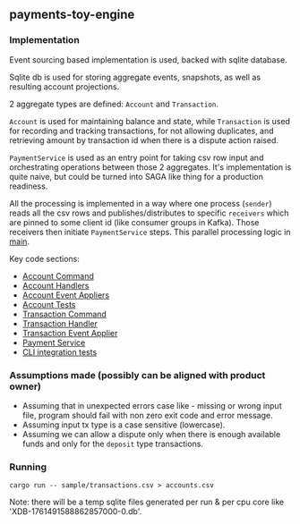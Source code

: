 ## payments-toy-engine

### Implementation
Event sourcing based implementation is used, backed with sqlite database.

Sqlite db is used for storing aggregate events, snapshots, as well as resulting account projections.

2 aggregate types are defined: `Account` and `Transaction`.

`Account` is used for maintaining balance and state, while `Transaction` is used for recording and tracking transactions, for not allowing duplicates, and retrieving amount by transaction id when there is a dispute action raised.

`PaymentService` is used as an entry point for taking csv row input and orchestrating operations between those 2 aggregates.
It's implementation is quite naive, but could be turned into SAGA like thing for a production readiness.

All the processing is implemented in a way where one process (`sender`) reads all the csv rows and publishes/distributes to specific `receivers` which are pinned to some client id (like consumer groups in Kafka).
Those receivers then initiate `PaymentService` steps.
This parallel processing logic in [main](src/main.rs).

Key code sections:
* [Account Command](src/domain/account/command.rs#L6)
* [Account Handlers](src/domain/account/aggregate.rs#L87)
* [Account Event Appliers](src/domain/account/aggregate.rs#L61)
* [Account Tests](src/domain/account/aggregate.rs#L268)
* [Transaction Command](src/domain/transaction/command.rs#L6)
* [Transaction Handler](src/domain/transaction/aggregate.rs#L58)
* [Transaction Event Applier](src/domain/transaction/aggregate.rs#L48)
* [Payment Service](src/payments.rs#L67)
* [CLI integration tests](tests/cli.rs#L6)


### Assumptions made (possibly can be aligned with product owner)
* Assuming that in unexpected errors case like - missing or wrong input file, program should fail with non zero exit code and error message.
* Assuming input tx type is a case sensitive (lowercase).
* Assuming we can allow a dispute only when there is enough available funds and only for the `deposit` type transactions.

### Running
```cargo run -- sample/transactions.csv > accounts.csv```

Note: there will be a temp sqlite files generated per run & per cpu core like 'XDB-1761491588862857000-0.db'.